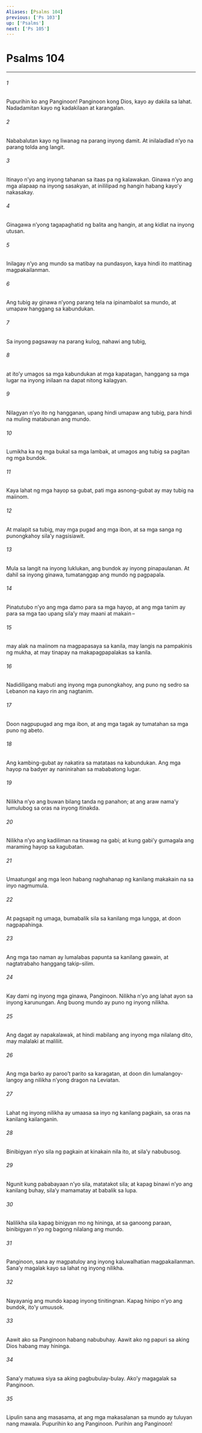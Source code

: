 ```yaml
---
Aliases: [Psalms 104]
previous: ['Ps 103']
up: ['Psalms']
next: ['Ps 105']
---
```

# Psalms 104

***


###### 1 


Pupurihin ko ang Panginoon! Panginoon kong Dios, kayo ay dakila sa lahat. Nadadamitan kayo ng kadakilaan at karangalan. 


###### 2 


Nababalutan kayo ng liwanag na parang inyong damit. At inilaladlad nʼyo na parang tolda ang langit. 


###### 3 


Itinayo nʼyo ang inyong tahanan sa itaas pa ng kalawakan. Ginawa nʼyo ang mga alapaap na inyong sasakyan, at inililipad ng hangin habang kayoʼy nakasakay. 


###### 4 


Ginagawa nʼyong tagapaghatid ng balita ang hangin, at ang kidlat na inyong utusan. 


###### 5 


Inilagay nʼyo ang mundo sa matibay na pundasyon, kaya hindi ito matitinag magpakailanman. 


###### 6 


Ang tubig ay ginawa nʼyong parang tela na ipinambalot sa mundo, at umapaw hanggang sa kabundukan. 


###### 7 


Sa inyong pagsaway na parang kulog, nahawi ang tubig, 


###### 8 


at itoʼy umagos sa mga kabundukan at mga kapatagan, hanggang sa mga lugar na inyong inilaan na dapat nitong kalagyan. 


###### 9 


Nilagyan nʼyo ito ng hangganan, upang hindi umapaw ang tubig, para hindi na muling matabunan ang mundo. 


###### 10 


Lumikha ka ng mga bukal sa mga lambak, at umagos ang tubig sa pagitan ng mga bundok. 


###### 11 


Kaya lahat ng mga hayop sa gubat, pati mga asnong-gubat ay may tubig na maiinom. 


###### 12 


At malapit sa tubig, may mga pugad ang mga ibon, at sa mga sanga ng punongkahoy silaʼy nagsisiawit. 


###### 13 


Mula sa langit na inyong luklukan, ang bundok ay inyong pinapaulanan. At dahil sa inyong ginawa, tumatanggap ang mundo ng pagpapala. 


###### 14 


Pinatutubo nʼyo ang mga damo para sa mga hayop, at ang mga tanim ay para sa mga tao upang silaʼy may maani at makain – 


###### 15 


may alak na maiinom na magpapasaya sa kanila, may langis na pampakinis ng mukha, at may tinapay na makapagpapalakas sa kanila. 


###### 16 


Nadidiligang mabuti ang inyong mga punongkahoy, ang puno ng sedro sa Lebanon na kayo rin ang nagtanim. 


###### 17 


Doon nagpupugad ang mga ibon, at ang mga tagak ay tumatahan sa mga puno ng abeto. 


###### 18 


Ang kambing-gubat ay nakatira sa matataas na kabundukan. Ang mga hayop na badyer ay naninirahan sa mababatong lugar. 


###### 19 


Nilikha nʼyo ang buwan bilang tanda ng panahon; at ang araw namaʼy lumulubog sa oras na inyong itinakda. 


###### 20 


Nilikha nʼyo ang kadiliman na tinawag na gabi; at kung gabiʼy gumagala ang maraming hayop sa kagubatan. 


###### 21 


Umaatungal ang mga leon habang naghahanap ng kanilang makakain na sa inyo nagmumula. 


###### 22 


At pagsapit ng umaga, bumabalik sila sa kanilang mga lungga, at doon nagpapahinga. 


###### 23 


Ang mga tao naman ay lumalabas papunta sa kanilang gawain, at nagtatrabaho hanggang takip-silim. 


###### 24 


Kay dami ng inyong mga ginawa, Panginoon. Nilikha nʼyo ang lahat ayon sa inyong karunungan. Ang buong mundo ay puno ng inyong nilikha. 


###### 25 


Ang dagat ay napakalawak, at hindi mabilang ang inyong mga nilalang dito, may malalaki at maliliit. 


###### 26 


Ang mga barko ay parooʼt parito sa karagatan, at doon din lumalangoy-langoy ang nilikha nʼyong dragon na Leviatan. 


###### 27 


Lahat ng inyong nilikha ay umaasa sa inyo ng kanilang pagkain, sa oras na kanilang kailanganin. 


###### 28 


Binibigyan nʼyo sila ng pagkain at kinakain nila ito, at silaʼy nabubusog. 


###### 29 


Ngunit kung pababayaan nʼyo sila, matatakot sila; at kapag binawi nʼyo ang kanilang buhay, silaʼy mamamatay at babalik sa lupa. 


###### 30 


Nalilikha sila kapag binigyan mo ng hininga, at sa ganoong paraan, binibigyan nʼyo ng bagong nilalang ang mundo. 


###### 31 


Panginoon, sana ay magpatuloy ang inyong kaluwalhatian magpakailanman. Sanaʼy magalak kayo sa lahat ng inyong nilikha. 


###### 32 


Nayayanig ang mundo kapag inyong tinitingnan. Kapag hinipo nʼyo ang bundok, itoʼy umuusok. 


###### 33 


Aawit ako sa Panginoon habang nabubuhay. Aawit ako ng papuri sa aking Dios habang may hininga. 


###### 34 


Sanaʼy matuwa siya sa aking pagbubulay-bulay. Akoʼy magagalak sa Panginoon. 


###### 35 


Lipulin sana ang masasama, at ang mga makasalanan sa mundo ay tuluyan nang mawala. Pupurihin ko ang Panginoon. Purihin ang Panginoon!
